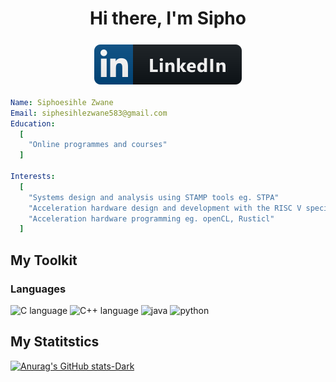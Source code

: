 <!--The header to my github readme-->
<div align="center">
   <h1>Hi there, I'm Sipho</h1>
</div>

<!--My various links-->
<div align="center">
   <a href="https://za.linkedin.com/in/siphoesihle-zwane-872b481ab">
    <img src="https://raw.githubusercontent.com/8bithemant/8bithemant/master/svg/social/linkedin.svg" alt="linkedin" style="vertical-align:top; margin:6px 4px">
  </a>
</div>

<!--Some notable info about myself-->
```yaml
Name: Siphoesihle Zwane
Email: siphesihlezwane583@gmail.com
Education:
  [
    "Online programmes and courses"
  ]

Interests:
  [
    "Systems design and analysis using STAMP tools eg. STPA"
    "Acceleration hardware design and development with the RISC V specification"
    "Acceleration hardware programming eg. openCL, Rusticl"
  ]
```

<div>
<h2>My Toolkit</h2>
<h3>Languages</h3>
<p align="left">
   <a>
      <img src="https://raw.githubusercontent.com/bablubambal/All_logo_and_pictures/1ac69ce5fbc389725f16f989fa53c62d6e1b4883/programming%20languages/c.svg" alt="C language" height="50" width="50" />
   </a>
   <a>
      <img src="https://raw.githubusercontent.com/bablubambal/All_logo_and_pictures/1ac69ce5fbc389725f16f989fa53c62d6e1b4883/programming%20languages/c%2B%2B.svg" alt="C++ language" height="50" width="50" />
   </a>
   <a>
      <img src="https://raw.githubusercontent.com/bablubambal/All_logo_and_pictures/1ac69ce5fbc389725f16f989fa53c62d6e1b4883/programming%20languages/java.svg" alt="java" height="50" width="50" /> 
   </a>
   <a>
      <img src="https://raw.githubusercontent.com/bablubambal/All_logo_and_pictures/1ac69ce5fbc389725f16f989fa53c62d6e1b4883/programming%20languages/python.svg" alt="python" height="50" width="50" />
   </a>
</p>


<h2>My Statitstics</h2>

[![Anurag's GitHub stats-Dark](https://github-readme-stats.vercel.app/api?username=sipho-mz&show_icons=true&theme=dark#gh-dark-mode-only)](https://github.com/anuraghazra/github-readme-stats#gh-dark-mode-only)

